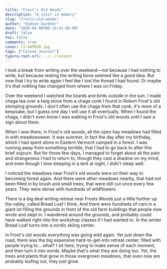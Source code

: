 ```yaml
---
title: "Frost's Old Woods"
description: "A visit in memory"
slug: "frosts-old-woods"
author: "Hudson Gardner"
date: "2020-04-06T06:19:41-06:00"
draft: false
toc: false
comments: true
cover: CJ-6APR20.jpg
tags: ["Corona Journal"]
typora-root-url: ../../content
---
```


I took a break from writing over the weekend—not because I had nothing to write, but because resting the writing bone seemed like a good idea. But now that I try to write again I feel like I lost the thread I had found. Or maybe it's that nothing has changed from where I was on Friday.

Over the weekend I watched the lizards and birds outside in the sun. I made chaga tea over a twig stove from a chaga conk I found in Robert Frost's old stomping grounds. I don't often use the chaga from that conk, it's more of a keepsake, but I guess one day I will use it all eventually. When I found the chaga, I didn't even know I was walking in Frost's old woods until I saw a sign about them.

When I was there, in Frost's old woods, all the open hay meadows had filled in with meadowsweet. It was summer, in fact the day after my birthday, which I had spent alone in Eastern Vermont camped in a forest. I was running away from something terrible, that I had to go back to after this brief sojourn. But for those few days, I managed to forget about all the pain and strangeness I had to return to, though they cast a shadow on my mind, and even though I love sleeping in a tent at night, I didn't sleep well.

I noticed the meadows near Frost's old woods were on their way to becoming forest again. And there were other meadows nearby, that had not been filled in by brush and small trees, that were still cut once every few years. They were dense with hundreds of wildflowers.

There is a big deal writing retreat near Frosts Woods just a little further up the valley, called Bread Loaf I think. And there were hundreds of cars in a giant lot filling the grounds in front of the old farm buildings that people now wrote and slept in. I wandered around the grounds, and probably could have walked right into the workshop classes if I had wanted to. In the winter Bread Loaf turns into a nordic skiing center.

In Frost's old woods everything was going wild again. Yet just down the road, there was the big expensive hard-to-get-into retreat center, filled with people trying to... what? I sit here, trying to make sense of each moment, and then turn it into words. Maybe that's what they are doing too. Yet, the trees and plants that grow in those overgrown meadows, that even now are probably leafing out, they just grow.
